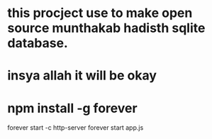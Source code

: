 # this procject use to make open source munthakab hadisth sqlite database.
# insya allah it will be okay

# npm install -g forever
forever start -c http-server
forever start app.js
